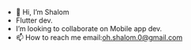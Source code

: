 - 👋 Hi, I’m Shalom 
- Flutter dev.
- I’m looking to collaborate on Mobile app dev.
- 📫 How to reach me email:oh.shalom.0@gmail.com

<!---
whoIsOneZero/whoIsOneZero is a ✨ special ✨ repository because its `README.md` (this file) appears on your GitHub profile.
You can click the Preview link to take a look at your changes.
--->
